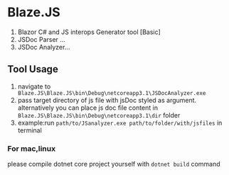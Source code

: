 # Blaze.JS
 1. Blazor C# and JS interops Generator tool [Basic]
 2. JSDoc Parser ...
 3. JSDoc Analyzer...
 
 ## Tool Usage
 1. navigate to ``` Blaze.JS\Blaze.JS\bin\Debug\netcoreapp3.1\JSDocAnalyzer.exe```
 2. pass target directory of js file with jsDoc styled as argument.
 alternatively you can place js doc file content in ```Blaze.JS\Blaze.JS\bin\Debug\netcoreapp3.1\dir``` folder
 3. example:run ``` path/to/JSanalyzer.exe path/to/folder/with/jsfiles ``` in terminal
 
 ### For mac,linux
 please compile dotnet core project yourself with ```dotnet build``` command 
 
